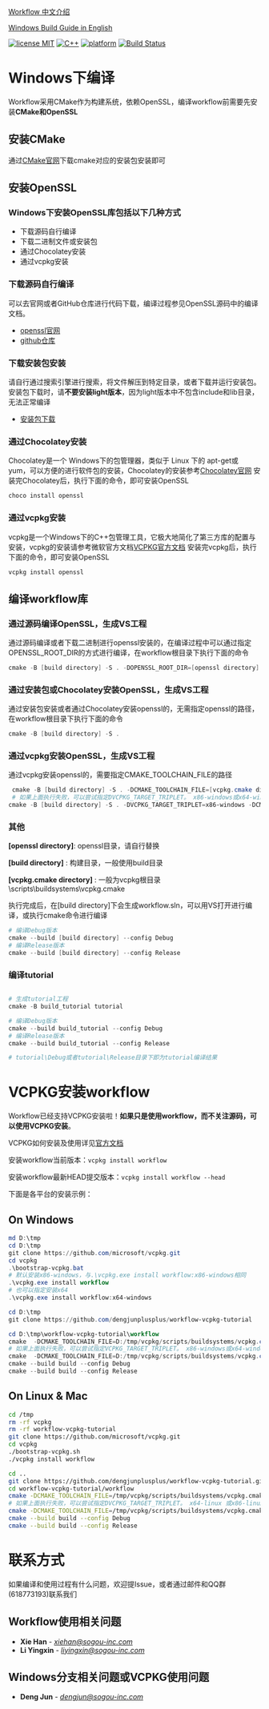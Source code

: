 [Workflow 中文介绍](https://github.com/sogou/workflow/blob/master/README_cn.md)

[Windows Build Guide in English](Readme.md)

[![license MIT](https://img.shields.io/badge/License-Apache-yellow.svg)](https://git.sogou-inc.com/wujiaxu/Filter/blob/master/LICENSE)
[![C++](https://img.shields.io/badge/language-c++-red.svg)](https://en.cppreference.com/)
[![platform](https://img.shields.io/badge/platform-linux%20%7C%20macos%20%7C%20windows-lightgrey.svg)](#%E9%A1%B9%E7%9B%AE%E7%9A%84%E4%B8%80%E4%BA%9B%E8%AE%BE%E8%AE%A1%E7%89%B9%E7%82%B9)
[![Build Status](https://travis-ci.com/sogou/workflow.svg?branch=windows)](https://travis-ci.com/sogou/workflow)

# Windows下编译

Workflow采用CMake作为构建系统，依赖OpenSSL，编译workflow前需要先安装**CMake和OpenSSL**

## 安装CMake
通过[CMake官网](https://cmake.org/download/)下载cmake对应的安装包安装即可

## 安装OpenSSL

### Windows下安装OpenSSL库包括以下几种方式

* 下载源码自行编译
* 下载二进制文件或安装包
* 通过Chocolatey安装
* 通过vcpkg安装

### 下载源码自行编译

可以去官网或者GitHub仓库进行代码下载，编译过程参见OpenSSL源码中的编译文档。

* [openssl官网](https://www.openssl.org/)
* [github仓库](https://github.com/openssl/openssl)

### 下载安装包安装

请自行通过搜索引擎进行搜索，将文件解压到特定目录，或者下载并运行安装包。
安装包下载时，请**不要安装light版本**，因为light版本中不包含include和lib目录，无法正常编译
* [安装包下载](https://slproweb.com/products/Win32OpenSSL.html)


### 通过Chocolatey安装

Chocolatey是一个 Windows下的包管理器，类似于 Linux 下的 apt-get或 yum，可以方便的进行软件包的安装，Chocolatey的安装参考[Chocolatey官网](https://www.chocolatey.org/)
安装完Chocolatey后，执行下面的命令，即可安装OpenSSL
```powershell
choco install openssl
```

### 通过vcpkg安装

vcpkg是一个Windows下的C++包管理工具，它极大地简化了第三方库的配置与安装，vcpkg的安装请参考微软官方文档[VCPKG官方文档](https://docs.microsoft.com/zh-cn/cpp/build/vcpkg?view=vs-2019)
安装完vcpkg后，执行下面的命令，即可安装OpenSSL
```powershell
vcpkg install openssl
```

## 编译workflow库
### 通过源码编译OpenSSL，生成VS工程
通过源码编译或者下载二进制进行openssl安装的，在编译过程中可以通过指定OPENSSL_ROOT_DIR的方式进行编译，在workflow根目录下执行下面的命令

```powershell
cmake -B [build directory] -S . -DOPENSSL_ROOT_DIR=[openssl directory]
```

### 通过安装包或Chocolatey安装OpenSSL，生成VS工程
通过安装包安装或者通过Chocolatey安装openssl的，无需指定openssl的路径，在workflow根目录下执行下面的命令

```powershell
cmake -B [build directory] -S .
```

### 通过vcpkg安装OpenSSL，生成VS工程
通过vcpkg安装openssl的，需要指定CMAKE_TOOLCHAIN_FILE的路径

```powershell
 cmake -B [build directory] -S . -DCMAKE_TOOLCHAIN_FILE=[vcpkg.cmake directory]
 # 如果上面执行失败，可以尝试指定DVCPKG_TARGET_TRIPLET。 x86-windows或x64-windows
cmake -B [build directory] -S . -DVCPKG_TARGET_TRIPLET=x86-windows -DCMAKE_TOOLCHAIN_FILE=[vcpkg.cmake directory]
```

### 其他
**[openssl directory]**: openssl目录，请自行替换

**[build directory]** : 构建目录，一般使用build目录

**[vcpkg.cmake directory]** : 一般为vcpkg根目录\scripts\buildsystems\vcpkg.cmake

执行完成后，在[build directory]下会生成workflow.sln，可以用VS打开进行编译，或执行cmake命令进行编译

```powershell
# 编译Debug版本
cmake --build [build directory] --config Debug
# 编译Release版本
cmake --build [build directory] --config Release
```

### 编译tutorial
```powershell

# 生成tutorial工程
cmake -B build_tutorial tutorial

# 编译Debug版本
cmake --build build_tutorial --config Debug
# 编译Release版本
cmake --build build_tutorial --config Release

# tutorial\Debug或者tutorial\Release目录下即为tutorial编译结果
```

# VCPKG安装workflow

Workflow已经支持VCPKG安装啦！**如果只是使用workflow，而不关注源码，可以使用VCPKG安装**。

VCPKG如何安装及使用详见[官方文档](https://docs.microsoft.com/zh-cn/cpp/build/vcpkg?view=msvc-160)

安装workflow当前版本：`vcpkg install workflow`

安装workflow最新HEAD提交版本：`vcpkg install workflow --head`

下面是各平台的安装示例：

## On Windows

```powershell
md D:\tmp
cd D:\tmp
git clone https://github.com/microsoft/vcpkg.git
cd vcpkg
.\bootstrap-vcpkg.bat
# 默认安装x86-windows，与.\vcpkg.exe install workflow:x86-windows相同
.\vcpkg.exe install workflow
# 也可以指定安装x64
.\vcpkg.exe install workflow:x64-windows

cd D:\tmp
git clone https://github.com/dengjunplusplus/workflow-vcpkg-tutorial

cd D:\tmp\workflow-vcpkg-tutorial\workflow
cmake  -DCMAKE_TOOLCHAIN_FILE=D:/tmp/vcpkg/scripts/buildsystems/vcpkg.cmake -B build
# 如果上面执行失败，可以尝试指定VCPKG_TARGET_TRIPLET。 x86-windows或x64-windows
cmake  -DCMAKE_TOOLCHAIN_FILE=D:/tmp/vcpkg/scripts/buildsystems/vcpkg.cmake -DVCPKG_TARGET_TRIPLET=x86-windows -B build
cmake --build build --config Debug
cmake --build build --config Release

```

## On Linux & Mac

```bash
cd /tmp
rm -rf vcpkg
rm -rf workflow-vcpkg-tutorial
git clone https://github.com/microsoft/vcpkg.git
cd vcpkg
./bootstrap-vcpkg.sh
./vcpkg install workflow

cd ..
git clone https://github.com/dengjunplusplus/workflow-vcpkg-tutorial.git
cd workflow-vcpkg-tutorial/workflow
cmake -DCMAKE_TOOLCHAIN_FILE=/tmp/vcpkg/scripts/buildsystems/vcpkg.cmake -B build
# 如果上面执行失败，可以尝试指定DVCPKG_TARGET_TRIPLET。 x64-linux 或x86-linux或x64-osx
cmake -DCMAKE_TOOLCHAIN_FILE=/tmp/vcpkg/scripts/buildsystems/vcpkg.cmake  -DVCPKG_TARGET_TRIPLET=x64-linux -B build
cmake --build build --config Debug
cmake --build build --config Release

```

# 联系方式
如果编译和使用过程有什么问题，欢迎提Issue，或者通过邮件和QQ群(618773193)联系我们

## Workflow使用相关问题

* **Xie Han** - *[xiehan@sogou-inc.com](mailto:xiehan@sogou-inc.com)*
* **Li Yingxin** - *[liyingxin@sogou-inc.com](mailto:liyingxin@sogou-inc.com)*

## Windows分支相关问题或VCPKG使用问题

* **Deng Jun** - *[dengjun@sogou-inc.com](mailto:dengjun@sogou-inc.com)*